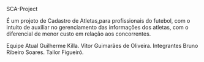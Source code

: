 
SCA-Project 

É um projeto de Cadastro de Atletas,para profissionais do futebol, com o intuito de auxiliar no gerenciamento das informações dos atletas, com o diferencial de menor custo em relação aos concorrentes.

Equipe Atual
Guilherme Killa.
Vitor Guimarães de Oliveira.
Integrantes
Bruno Ribeiro Soares.
Tailor Figueiró.
